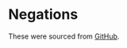 # Negations

These were sourced from [GitHub](https://github.com/evanmiltenburg/annotating-negations/blob/master/results/final_annotations.tsv).
